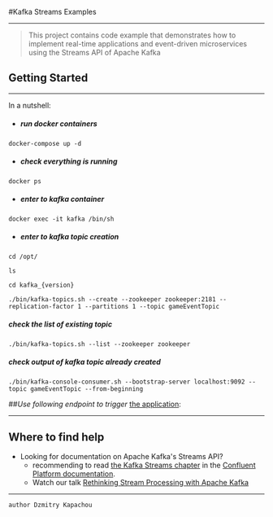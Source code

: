 #Kafka Streams Examples

---

>This project contains code example that demonstrates how to implement real-time applications and event-driven microservices using the Streams API of Apache Kafka</p>

<h2>Getting Started</h2>

___

In a nutshell:

* ##### _run docker containers_
```
docker-compose up -d
```
* ##### _check everything is running_
```
docker ps
```

* ##### _enter to kafka container_
```
docker exec -it kafka /bin/sh
```

* ##### _enter to kafka topic creation_
```
cd /opt/

ls

cd kafka_{version}

./bin/kafka-topics.sh --create --zookeeper zookeeper:2181 --replication-factor 1 --partitions 1 --topic gameEventTopic

```

 ##### _check the list of existing topic_

```
./bin/kafka-topics.sh --list --zookeeper zookeeper

```

##### _check output of kafka topic already created_

```
./bin/kafka-console-consumer.sh --bootstrap-server localhost:9092 --topic gameEventTopic --from-beginning

```


##_Use following endpoint to trigger_ [the application](http://localhost:8082/publish ):
___ 

 Where to find help
---

* Looking for documentation on Apache Kafka's Streams API?
  * recommending to read [the Kafka Streams chapter](https://docs.confluent.io/platform/current/streams/index.html) in the [Confluent Platform documentation](https://docs.confluent.io/home/overview.html).
  *  Watch our talk [Rethinking Stream Processing with Apache Kafka](https://www.youtube.com/watch?v=ACwnrnVJXuE)
___
`author Dzmitry Kapachou`
